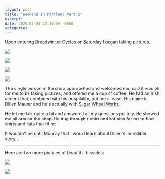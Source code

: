 ```yaml
---
layout: post
title: "Weekend in Portland Part 2"
excerpt: 
date: 2020-03-04 22:10:09 -0600
categories: 
---
```


Upon entering [Breadwinner Cycles](https://breadwinnercycles.com/) on Saturday I began taking pictures.

![]({{site.url}}/assets/2020/03/IMG_20200229_131657.jpg)

![]({{site.url}}/assets/2020/03/IMG_20200229_131709.jpg)

![]({{site.url}}/assets/2020/03/IMG_20200229_131729.jpg)

![]({{site.url}}/assets/2020/03/IMG_20200229_132705.jpg)

The single person in the shop approached and welcomed me, said it was ok for me to be taking pictures, and offered me a cup of coffee. He had an Irish accent that, combined with his hospitality, put me at ease. His name is Dillen Maurer and he's actually with [Sugar Wheel Works](https://sugarwheelworks.com/).

He let me talk quite a bit and answered all my questions politely. He showed me all around the shop. He dug through t-shirt and hat bins for me to find shirts and hats that fit me.

It wouldn't be until Monday that I would learn about Dillen's incredible story...

---

Here are two more pictures of beautiful bicycles:

![]({{site.url}}/assets/2020/03/IMG_20200229_133641.jpg)

![]({{site.url}}/assets/2020/03/IMG_20200229_133655.jpg)
